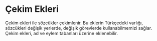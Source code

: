 # Çekim Ekleri

Çekim ekleri ile sözcükler çekimlenir. Bu eklerin Türkçedeki varlığı, sözcükleri değişik yerlerde, değişik görevlerde kullanabilmemizi sağlar. Çekim ekleri, ad ve eylem tabanları üzerine eklenebilir.
